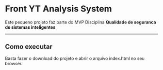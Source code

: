# Front YT Analysis System

Este pequeno projeto faz parte do MVP Disciplina **Qualidade de seguranca de sistemas inteligentes** 



---
## Como executar

Basta fazer o download do projeto e abrir o arquivo index.html no seu browser.
